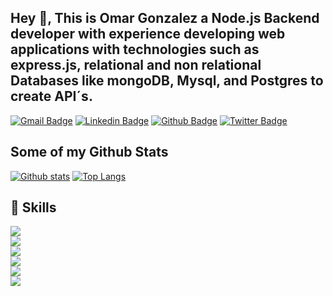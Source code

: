 
## Hey 👋, This is Omar Gonzalez a Node.js Backend developer with experience developing web applications with technologies such as express.js, relational and non relational Databases like mongoDB, Mysql, and Postgres to create API´s.
[![Gmail Badge](https://img.shields.io/badge/-gonzalezomar645@gmail.com-c14438?style=flat&logo=Gmail&logoColor=white&link=mailto:gonzalezomar645@gmail.com)](mailto:gonzalezomar645@gmail.com) 
[![Linkedin Badge](https://img.shields.io/badge/-omargnzlz-0072b1?style=flat&logo=Linkedin&logoColor=white&link=https://www.linkedin.com/in/omargnzlz/)](https://www.linkedin.com/in/omargnzlz/) [![Github Badge](https://img.shields.io/badge/-OmarGnzlz-grey?style=flat&logo=github&logoColor=white&link=https://github.com/OmarGnzlz/)](https://www.github.com/OmarGnzlz/) [![Twitter Badge](https://img.shields.io/badge/-gonzalezomar641-00acee?style=flat&logo=twitter&logoColor=white&link=https://twitter.com/gonzalezomar641/)](https://www.twitter.com/gonzalezomar641/) 
## Some of my Github Stats

[![Github stats](https://github-readme-stats.vercel.app/api?username=OmarGnzlz&show_icons=true&include_all_commits=true)](https://github.com/OmarGnzlz/github-readme-stats)
[![Top Langs](https://github-readme-stats.vercel.app/api/top-langs/?username=OmarGnzlz&layout=compact)](https://github.com/OmarGnzlz/github-readme-stats)

## 🔧 Skills 
<img src="https://img.shields.io/badge/-NodeJS-339933"/><br>
<img src="https://img.shields.io/badge/-JavaScript-yellow"/><br>
<img src="https://img.shields.io/badge/-ExpressJS-brightgreen"/><br>
<img src="https://img.shields.io/badge/-MongoDB-blue"/><br>
<img src="https://img.shields.io/badge/-MySql-green"/><br>
<img src="https://img.shields.io/badge/-NestJs-lightgrey"/><br>
